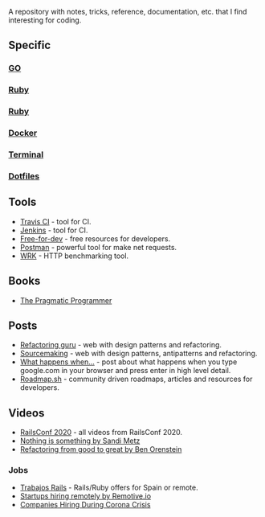 A repository with notes, tricks, reference, documentation, etc. that I find interesting for coding.

## Specific

  ### [GO](go/go.md)

  ### [Ruby](/ruby/ruby.md)

  ### [Ruby](/rust/rust.md)

  ### [Docker](/docker/docker.md)

  ### [Terminal](/terminal/terminal.md)

  ### [Dotfiles](/dotfiles/dotfiles.md)


## Tools
- [Travis CI](https://travis-ci.org/) - tool for CI.
- [Jenkins](https://www.jenkins.io/) - tool for CI.
- [Free-for-dev](https://free-for.dev/#/) - free resources for developers.
- [Postman](https://www.postman.com/) - powerful tool for make net requests.
- [WRK](https://github.com/wg/wrk) - HTTP benchmarking tool.

## Books
- [The Pragmatic Programmer](https://ricardogeek.com/docs/r_pragmatic_programmer.pdf)

## Posts
- [Refactoring guru](https://refactoring.guru/) - web with design patterns and refactoring.
- [Sourcemaking](https://sourcemaking.com/) - web with design patterns, antipatterns and refactoring.
- [What happens when...](https://github.com/alex/what-happens-when) - post about what happens when you type google.com in your browser and press enter in high level detail.
- [Roadmap.sh](https://roadmap.sh/) - community driven roadmaps, articles and resources for developers.


## Videos
- [RailsConf 2020](https://www.youtube.com/playlist?list=PLE7tQUdRKcyZ-TzxlxdLvh6tDUfZHqm76) - all videos from RailsConf 2020.
- [Nothing is something by Sandi Metz](https://www.youtube.com/watch?v=OMPfEXIlTVE&t=1s)
- [Refactoring from good to great by Ben Orenstein](https://www.youtube.com/watch?v=DC-pQPq0acs)

### Jobs

- [Trabajos Rails](https://www.trabajosrails.com/) - Rails/Ruby offers for Spain or remote.
- [Startups hiring remotely by Remotive.io](https://docs.google.com/spreadsheets/d/1TLJSlNxCbwRNxy14Toe1PYwbCTY7h0CNHeer9J0VRzE/edit#gid=1279011369)
- [Companies Hiring During Corona Crisis](https://docs.google.com/spreadsheets/d/1lwZ4ot10j-wvQZgA_hJ0AZJS_X3V9HjVk2QLsAU4WMc/edit#gid=0)
